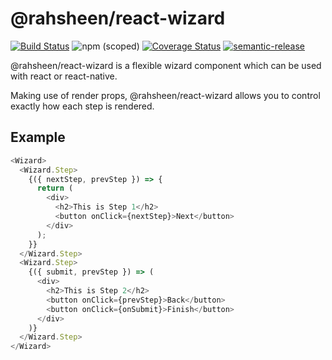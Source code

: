 # @rahsheen/react-wizard

[![Build Status](https://travis-ci.org/rahsheen/react-wizard.svg?branch=master)](https://travis-ci.org/rahsheen/react-wizard)
![npm (scoped)](https://img.shields.io/npm/v/@rahsheen/react-wizard.svg)
[![Coverage Status](https://coveralls.io/repos/github/rahsheen/react-wizard/badge.svg?branch=master)](https://coveralls.io/github/rahsheen/react-wizard?branch=master)
[![semantic-release](https://img.shields.io/badge/%20%20%F0%9F%93%A6%F0%9F%9A%80-semantic--release-e10079.svg)](https://github.com/semantic-release/semantic-release)



@rahsheen/react-wizard is a flexible wizard component which can be used with react or react-native.

Making use of render props, @rahsheen/react-wizard allows you to control exactly how each step is rendered.

## Example

```javascript
<Wizard>
  <Wizard.Step>
    {({ nextStep, prevStep }) => {
      return (
        <div>
          <h2>This is Step 1</h2>
          <button onClick={nextStep}>Next</button>
        </div>
      );
    }}
  </Wizard.Step>
  <Wizard.Step>
    {({ submit, prevStep }) => (
      <div>
        <h2>This is Step 2</h2>
        <button onClick={prevStep}>Back</button>
        <button onClick={onSubmit}>Finish</button>
      </div>
    )}
  </Wizard.Step>
</Wizard>
```

